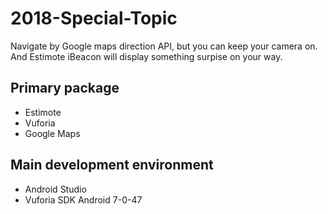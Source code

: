 # 2018-Special-Topic

Navigate by Google maps direction API, but you can keep your camera on. And Estimote iBeacon will display something surpise on your way.

## Primary package

- Estimote
- Vuforia
- Google Maps

## Main development environment

- Android Studio
- Vuforia SDK Android 7-0-47
